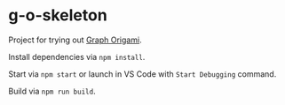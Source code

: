 # g-o-skeleton

Project for trying out [Graph Origami](https://graphorigami.org).

Install dependencies via `npm install`.

Start via `npm start` or launch in VS Code with `Start Debugging` command.

Build via `npm run build`.
